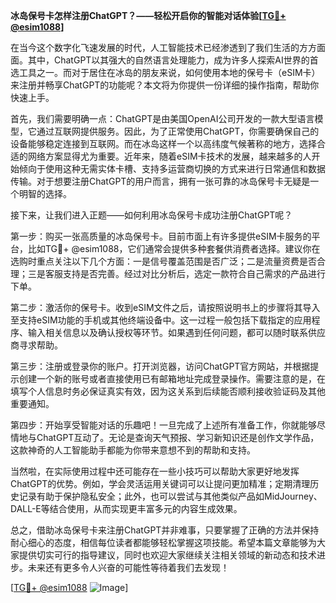**冰岛保号卡怎样注册ChatGPT？——轻松开启你的智能对话体验[[TG💪+ @esim1088](https://t.me/s/esim1088)]**

在当今这个数字化飞速发展的时代，人工智能技术已经渗透到了我们生活的方方面面。其中，ChatGPT以其强大的自然语言处理能力，成为许多人探索AI世界的首选工具之一。而对于居住在冰岛的朋友来说，如何使用本地的保号卡（eSIM卡）来注册并畅享ChatGPT的功能呢？本文将为你提供一份详细的操作指南，帮助你快速上手。

首先，我们需要明确一点：ChatGPT是由美国OpenAI公司开发的一款大型语言模型，它通过互联网提供服务。因此，为了正常使用ChatGPT，你需要确保自己的设备能够稳定连接到互联网。而在冰岛这样一个以高纬度气候著称的地方，选择合适的网络方案显得尤为重要。近年来，随着eSIM卡技术的发展，越来越多的人开始倾向于使用这种无需实体卡槽、支持多运营商切换的方式来进行日常通信和数据传输。对于想要注册ChatGPT的用户而言，拥有一张可靠的冰岛保号卡无疑是一个明智的选择。

接下来，让我们进入正题——如何利用冰岛保号卡成功注册ChatGPT呢？

第一步：购买一张高质量的冰岛保号卡。目前市面上有许多提供eSIM卡服务的平台，比如TG💪+ @esim1088，它们通常会提供多种套餐供消费者选择。建议你在选购时重点关注以下几个方面：一是信号覆盖范围是否广泛；二是流量资费是否合理；三是客服支持是否完善。经过对比分析后，选定一款符合自己需求的产品进行下单。

第二步：激活你的保号卡。收到eSIM文件之后，请按照说明书上的步骤将其导入至支持eSIM功能的手机或其他终端设备中。这一过程一般包括下载指定的应用程序、输入相关信息以及确认授权等环节。如果遇到任何问题，都可以随时联系供应商寻求帮助。

第三步：注册或登录你的账户。打开浏览器，访问ChatGPT官方网站，并根据提示创建一个新的账号或者直接使用已有邮箱地址完成登录操作。需要注意的是，在填写个人信息时务必保证真实有效，因为这关系到后续能否顺利接收验证码及其他重要通知。

第四步：开始享受智能对话的乐趣吧！一旦完成了上述所有准备工作，你就能够尽情地与ChatGPT互动了。无论是查询天气预报、学习新知识还是创作文学作品，这款神奇的人工智能助手都能为你带来意想不到的帮助和支持。

当然啦，在实际使用过程中还可能存在一些小技巧可以帮助大家更好地发挥ChatGPT的优势。例如，学会灵活运用关键词可以让提问更加精准；定期清理历史记录有助于保护隐私安全；此外，也可以尝试与其他类似产品如MidJourney、DALL-E等结合使用，从而实现更丰富多元的内容生成效果。

总之，借助冰岛保号卡来注册ChatGPT并非难事，只要掌握了正确的方法并保持耐心细心的态度，相信每位读者都能够轻松掌握这项技能。希望本篇文章能够为大家提供切实可行的指导建议，同时也欢迎大家继续关注相关领域的新动态和技术进步。未来还有更多令人兴奋的可能性等待着我们去发现！

[[TG💪+ @esim1088](https://t.me/s/esim1088) ![Image](https://i.postimg.cc/4NQfJmqS/Snipaste-2025-05-13-00-14-12.png)]